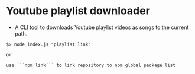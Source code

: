 # Youtube playlist downloader

* A CLI tool to downloads Youtube playlist videos as songs to the current path.

```
$> node index.js "playlist link"

or 

use ```npm link``` to link repository to npm global package list
```